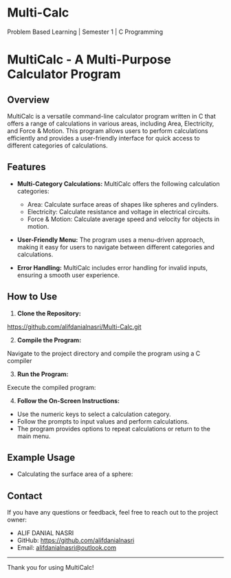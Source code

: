 # Multi-Calc
Problem Based Learning | Semester 1 | C Programming
# MultiCalc - A Multi-Purpose Calculator Program

## Overview

MultiCalc is a versatile command-line calculator program written in C that offers a range of calculations in various areas, including Area, Electricity, and Force & Motion. This program allows users to perform calculations efficiently and provides a user-friendly interface for quick access to different categories of calculations.

## Features

- **Multi-Category Calculations:** MultiCalc offers the following calculation categories:
  - Area: Calculate surface areas of shapes like spheres and cylinders.
  - Electricity: Calculate resistance and voltage in electrical circuits.
  - Force & Motion: Calculate average speed and velocity for objects in motion.

- **User-Friendly Menu:** The program uses a menu-driven approach, making it easy for users to navigate between different categories and calculations.

- **Error Handling:** MultiCalc includes error handling for invalid inputs, ensuring a smooth user experience.

## How to Use

1. **Clone the Repository:**

https://github.com/alifdanialnasri/Multi-Calc.git


2. **Compile the Program:**

Navigate to the project directory and compile the program using a C compiler 


3. **Run the Program:**

Execute the compiled program:


4. **Follow the On-Screen Instructions:**

- Use the numeric keys to select a calculation category.
- Follow the prompts to input values and perform calculations.
- The program provides options to repeat calculations or return to the main menu.

## Example Usage

- Calculating the surface area of a sphere:



## Contact

If you have any questions or feedback, feel free to reach out to the project owner:

- ALIF DANIAL NASRI
- GitHub: https://github.com/alifdanialnasri
- Email: alifdanialnasri@outlook.com

---

Thank you for using MultiCalc!




